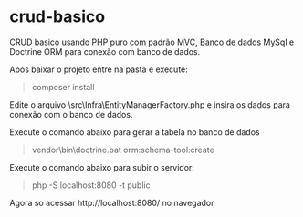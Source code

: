 # crud-basico
 CRUD basico usando PHP puro com padrão MVC, Banco de dados MySql e Doctrine ORM para conexão com banco de dados.

Apos baixar o projeto entre na pasta e execute: 
>composer install

Edite o arquivo \src\Infra\EntityManagerFactory.php e insira os dados para conexão com o banco de dados.

Execute o comando abaixo para gerar a tabela no banco de dados
>vendor\bin\doctrine.bat orm:schema-tool:create

Execute o comando abaixo para subir o servidor:
>php -S localhost:8080 -t public

Agora so acessar http://localhost:8080/ no navegador
